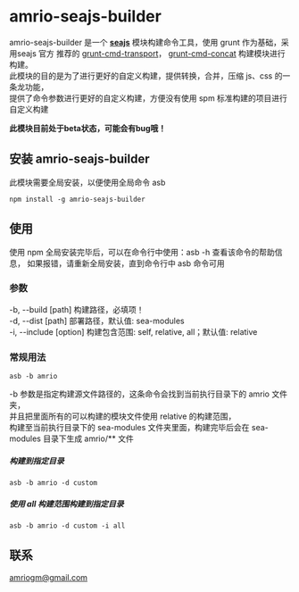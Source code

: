 # amrio-seajs-builder
amrio-seajs-builder 是一个 [__seajs__](http://seajs.org/docs/) 模块构建命令工具，使用 grunt 作为基础，采用seajs 官方
推荐的 [grunt-cmd-transport](https://npmjs.org/package/grunt-cmd-transport)，
[grunt-cmd-concat](https://npmjs.org/package/grunt-cmd-concat) 构建模块进行构建。  
此模块的目的是为了进行更好的自定义构建，提供转换，合并，压缩 js、css 的一条龙功能，  
提供了命令参数进行更好的自定义构建，方便没有使用 spm 标准构建的项目进行自定义构建  
 
__此模块目前处于beta状态，可能会有bug哦！__

## 安装 amrio-seajs-builder
此模块需要全局安装，以便使用全局命令 asb
```
npm install -g amrio-seajs-builder
```

## 使用
使用 npm 全局安装完毕后，可以在命令行中使用：asb -h 查看该命令的帮助信息，
如果报错，请重新全局安装，直到命令行中 asb 命令可用

### 参数
-b, --build [path] 构建路径，必填项！  
-d, --dist [path] 部署路径，默认值: sea-modules  
-i, --include [option] 构建包含范围: self, relative, all；默认值: relative  

### 常规用法
```
asb -b amrio
```  
-b 参数是指定构建源文件路径的，这条命令会找到当前执行目录下的 amrio 文件夹，  
并且把里面所有的可以构建的模块文件使用 relative 的构建范围，  
构建至当前执行目录下的 sea-modules 文件夹里面，构建完毕后会在 sea-modules 目录下生成 amrio/** 文件

##### 构建到指定目录
```
asb -b amrio -d custom
```

##### 使用 all 构建范围构建到指定目录
```
asb -b amrio -d custom -i all
```

## 联系
[amriogm@gmail.com](mailto:amriogm@gmail.com)
